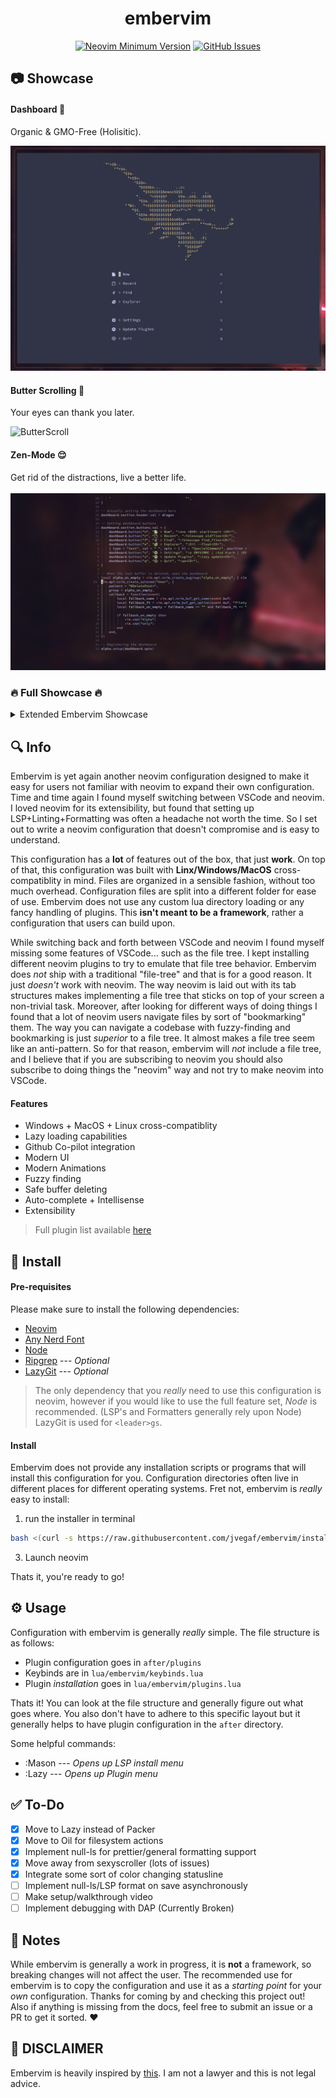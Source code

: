 <h1 align="center">embervim</h1>

<!-- <div align="center">  -->
<!--    <a href="https://github.com/danlikestocode/embervim#Info"> -->
<!--    Info -->
<!--    </a>  -->
<!--    <span> • </span> -->
<!---->
<!--    <a href="https://github.com/danlikestocode/embervim#Install"> -->
<!--    Install -->
<!--    </a>  -->
<!--    <span> • </span> -->
<!---->
<!--    <a href="https://github.com/danlikestocode/embervim#Usage"> -->
<!--    Usage -->
<!--    </a>  -->
<!--    <span> • </span> -->
<!---->
<!--    <a href="https://dotfyle.com/danlikestocode/embervim-nvim"> -->
<!--    Plugin List -->
<!--    </a> -->
<!-- </div> -->
<!---->

<div align="center">
 
[![Neovim Minimum Version](https://img.shields.io/badge/Neovim-0.9.0-blueviolet.svg?style=flat-square&logo=Neovim&color=90E59A&logoColor=white)](https://github.com/neovim/neovim)
[![GitHub Issues](https://img.shields.io/github/issues/danlikestocode/embervim.svg?style=flat-square&label=Issues&color=d77982)](https://github.com/NvChad/NvChad/issues)

</div>

## :camera: Showcase
#### Dashboard 🌿
Organic & GMO-Free (Holisitic).
  
![Homepage](./assets/showcase/sc-dashboard.png)

#### Butter Scrolling 🧈
Your eyes can thank you later.  
  
![ButterScroll](./assets/showcase/gif-butterscroll-goodness.gif)

<h4>Zen-Mode 😌</h4>
<div>Get rid of the distractions, live a better life.</div>
<br>
<img src="./assets/showcase/sc-zen-mode.png">

### 🔥 Full Showcase 🔥
<details>
<summary>Extended Embervim Showcase</summary>

<h4>Keybind Reference 😖</h4>
<div>Just incase you forget a keybind!</div>
<br>
<img src="./assets/showcase/sc-keybind-reference.png">

<h4>Markdown Preview 😎</h4>
<div>Write beautiful markdown documents.</div>
<br>
<img src="./assets/showcase/sc-markdown-preview.png">

<h4>Mermaid Support (And More!) 🧜</h4>
<div>Throw some graphs in there!</div>
<br>
<img src="./assets/showcase/sc-mermaid.png">

<h4>LSP Wizardry 🧙</h4>
<div>Make your life easier, a step at a time.</div>
<br>
<img src="./assets/showcase/sc-lsp-finder.png">

<h4>File Explorer 🤓</h4>
<div>Edit your filesystem just like a buffer!</div>
<br>
<img src="./assets/showcase/sc-file-explorer.png">

<h4>Fuzzy File Finder 🔭</h4>
<div>Move through your codebase like a ninja.</div>
<br>
<img src="./assets/showcase/sc-fuzzy-file-find.png">

<h4>Floating Terminal ☁️<</h4>
<div>A terminal that is just one keybind away.</div>
<br>
<img src="./assets/showcase/sc-floating-terminal.png">

<h4>Sleek UI 👽</h4>
<div>A neovim commandline that doesn't compromise.</div>
<br>
<img src="./assets/showcase/sc-moden-commandline.png">

<h4>Theme Switcher 🎨</h4>
<div>Swap your clown barf to other clown barf.</div>
<br>
<img src="./assets/showcase/sc-theme-switcher.png">

<h4>Package Mangement 🧳</h4>
<div>One keystroke installs of LSPs/Formatters.</div>
<br>
<img src="./assets/showcase/sc-mason.png">
</details>



## :mag: Info

Embervim is yet again another neovim configuration designed to make it easy
for users not familiar with neovim to expand their own configuration. Time and 
time again I found myself switching between VSCode and neovim. I loved neovim
for its extensibility, but found that setting up LSP+Linting+Formatting was
often a headache not worth the time. So I set out to write a neovim configuration
that doesn't compromise and is easy to understand.

This configuration has a **lot** of features out of the box, that just **work**.
On top of that, this configuration was built with **Linx/Windows/MacOS** cross-compatiblity
in mind. Files are organized in a sensible fashion, without too much overhead.
Configuration files are split into a different folder for ease of use. Embervim
does not use any custom lua directory loading or any fancy handling of plugins. 
This **isn't meant to be a framework**, rather a configuration that users can build
upon. 

While switching back and forth between VSCode and neovim I found myself missing some
features of VSCode... such as the file tree. I kept installing different neovim
plugins to try to emulate that file tree behavior. Embervim does *not* ship with 
a traditional "file-tree" and that is for a good reason. It just *doesn't* work with
neovim. The way neovim is laid out with its tab structures makes implementing
a file tree that sticks on top of your screen a non-trivial task. Moreover, after
looking for different ways of doing things I found that a lot of neovim users navigate
files by sort of "bookmarking" them. The way you can navigate a codebase with fuzzy-finding
and bookmarking is just *superior* to a file tree. It almost makes a file tree seem
like an anti-pattern. So for that reason, embervim will *not* include a file tree, and
I believe that if you are subscribing to neovim you should also subscribe to doing things
the "neovim" way and not try to make neovim into VSCode.

#### Features
- Windows + MacOS + Linux cross-compatiblity
- Lazy loading capabilities
- Github Co-pilot integration
- Modern UI
- Modern Animations
- Fuzzy finding
- Safe buffer deleting
- Auto-complete + Intellisense
- Extensibility
> Full plugin list available [here](https://dotfyle.com/danlikestocode/embervim-nvim)

## :rocket: Install
#### **Pre-requisites**  
Please make sure to install the following dependencies:

- [Neovim](https://github.com/neovim/neovim)
- [Any Nerd Font](https://www.nerdfonts.com/)
- [Node](https://npm.github.io/installation-setup-docs/installing/using-a-node-version-manager.html)
- [Ripgrep](https://github.com/BurntSushi/ripgrep) --- *Optional*
- [LazyGit](https://github.com/jesseduffield/lazygit) --- *Optional*

> The only dependency that you *really* need to use this configuration is neovim,
however if you would like to use the full feature set, *Node* is recommended. 
(LSP's and Formatters generally rely upon Node) LazyGit is used for `<leader>gs`.

#### Install
Embervim does not provide any installation scripts or programs that will install
this configuration for you. Configuration directories often live in different places
for different operating systems. Fret not, embervim is *really* easy to install:

1. run the installer in terminal
```bash
bash <(curl -s https://raw.githubusercontent.com/jvegaf/embervim/install-script/linux_installer)
```
3. Launch neovim

Thats it, you're ready to go!

## :gear: Usage
Configuration with embervim is generally *really* simple. The file structure is
as follows:
- Plugin configuration goes in `after/plugins`
- Keybinds are in `lua/embervim/keybinds.lua`
- Plugin *installation* goes in `lua/embervim/plugins.lua`  
  
Thats it! You can look at the file structure and generally figure out what
goes where. You also don't have to adhere to this specific layout but it generally
helps to have plugin configuration in the `after` directory.

Some helpful commands:
- :Mason --- *Opens up LSP install menu*
- :Lazy --- *Opens up Plugin menu*

## :white_check_mark: To-Do
- [x] Move to Lazy instead of Packer 
- [x] Move to Oil for filesystem actions 
- [x] Implement null-ls for prettier/general formatting support
- [x] Move away from sexyscroller (lots of issues)
- [x] Integrate some sort of color changing statusline
- [ ] Implement null-ls/LSP format on save asynchronously
- [ ] Make setup/walkthrough video
- [ ] Implement debugging with DAP (Currently Broken)

## :newspaper: Notes
While embervim is generally a work in progress, it is **not** a framework, so breaking
changes will not affect the user. The recommended use for embervim is to copy the configuration
and use it as a *starting point* for your *own* configuration. Thanks for coming by
and checking this project out! Also if anything is missing from the docs, feel free
to submit an issue or a PR to get it sorted. :heart:    

## 👮 DISCLAIMER
Embervim is heavily inspired by [this](https://www.youtube.com/watch?v=f8h0iHg1wDg).
I am not a lawyer and this is not legal advice.

